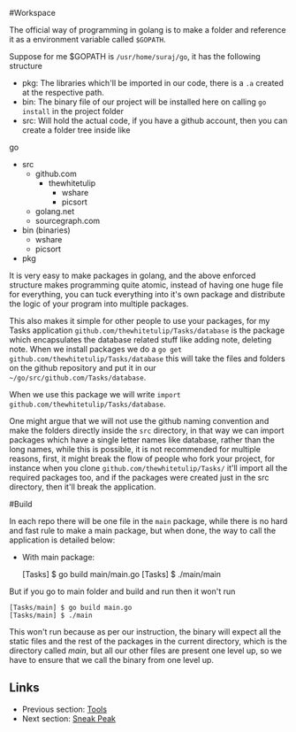 #Workspace

The official way of programming in golang is to make a folder and reference it as a environment variable called `$GOPATH`. 

Suppose for me $GOPATH is ``/usr/home/suraj/go``, it has the following structure
- pkg: The libraries which'll be imported in our code, there is a `.a` created at the respective path.
- bin: The binary file of our project will be installed here on calling `go install` in the project folder
- src: Will hold the actual code, if you have a github account, then you can create a folder tree inside like

go
- src
	- github.com
		- thewhitetulip
			- wshare
			- picsort
	- golang.net
	- sourcegraph.com
- bin (binaries)
	- wshare 
	- picsort
- pkg

It is very easy to make packages in golang, and the above enforced structure makes programming quite atomic, instead of having
one huge file for everything, you can tuck everything into it's own package and distribute the logic of your program into
multiple packages.

This also makes it simple for other people to use your packages, for my Tasks application `github.com/thewhitetulip/Tasks/database` is the package
which encapsulates the database related stuff like adding note, deleting note. When we install packages we do a `go get github.com/thewhitetulip/Tasks/database`
this will take the files and folders on the github repository and put it in our `~/go/src/github.com/Tasks/database`. 

When we use this package we will write `import github.com/thewhitetulip/Tasks/database`.

One might argue that we will not use the github naming convention and make the folders directly inside the `src` directory, in that way we can import packages
which have a single letter names like database, rather than the long names, while this is possible, it is not recommended for multiple reasons, first, it might break
the flow of people who fork your project, for instance when you clone `github.com/thewhitetulip/Tasks/` it'll import all the required packages too, and 
if the packages were created just in the src directory, then it'll break the application.

#Build

In each repo there will be one file in the `main` package, while there is no hard and fast rule to make a main package, but when done, the way to 
call the application is detailed below:

- With main package:

	[Tasks] $ go build main/main.go
	[Tasks] $ ./main/main

But if you go to main folder and build and run then it won't run

	[Tasks/main] $ go build main.go
	[Tasks/main] $ ./main

This won't run because as per our instruction, the binary will expect all the static files and the rest of the packages in the current directory,
which is the directory called *main*, but all our other files are present one level up, so we have to ensure that we call the binary from one level up.


## Links

- Previous section: [Tools](0.1tools.md)
- Next section: [Sneak Peak](1.1servers.md)   